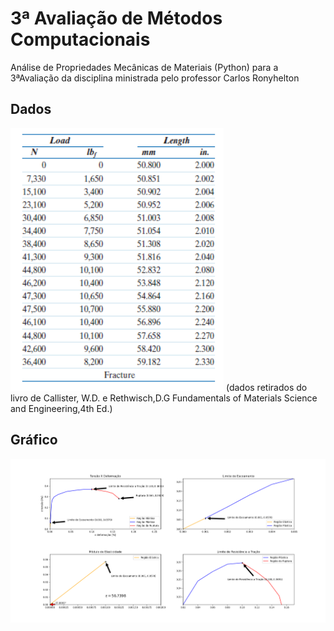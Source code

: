 # 3ª Avaliação de Métodos Computacionais
 Análise de Propriedades Mecânicas de Materiais (Python) para a 3ªAvaliação da disciplina ministrada pelo professor Carlos Ronyhelton
## Dados

![Dados](https://github.com/HelderFsN/Analise-de-Propriedades-Mecanicas-de-Materiais--Python--/blob/main/figuras/Screenshot%20from%202024-08-06%2003-56-39.png?raw=true)
(dados retirados do livro de Callister, W.D. e Rethwisch,D.G Fundamentals of Materials Science and Engineering,4th Ed.)

## Gráfico
![Image](https://github.com/HelderFsN/Analise-de-Propriedades-Mecanicas-de-Materiais--Python--/blob/main/figuras/melhoraNoGrafico.png?raw=true)

